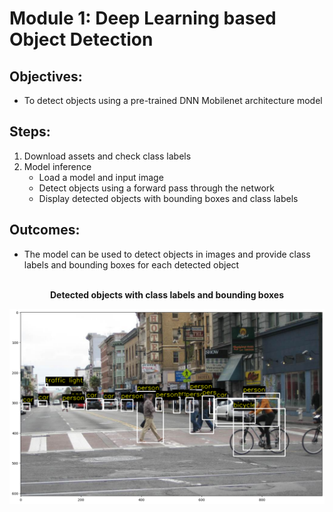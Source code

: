 # Module 1: Deep Learning based Object Detection

## Objectives:
- To detect objects using a pre-trained DNN Mobilenet architecture model

## Steps:
1. Download assets and check class labels
2. Model inference
    - Load a model and input image
    - Detect objects using a forward pass through the network
    - Display detected objects with bounding boxes and class labels

## Outcomes:
- The model can be used to detect objects in images and provide class labels and bounding boxes for each detected object
<br><br>

<p align="center"><b>Detected objects with class labels and bounding boxes</b></p>
<div align="center">
  <img src="https://github.com/OCR-tech/OCR-tech/blob/main/docs/img/module_cv1a.png"/>
</div>
<br>